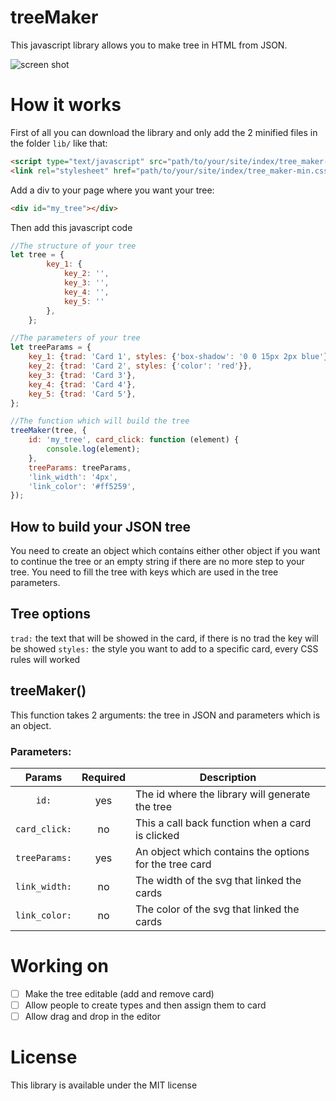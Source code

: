 # treeMaker

This javascript library allows you to make tree in HTML from JSON.

![screen shot](https://i.ibb.co/VVXFQFM/libtree.png)

# How it works

First of all you can download the library and only add the 2 minified files in the folder ``lib/`` like that:
```html
<script type="text/javascript" src="path/to/your/site/index/tree_maker-min.js"></script>
<link rel="stylesheet" href="path/to/your/site/index/tree_maker-min.css">
```

Add a div to your page where you want your tree:
````html
<div id="my_tree"></div>
````

Then add this javascript code
````javascript
//The structure of your tree
let tree = {
        key_1: {
            key_2: '',
            key_3: '',
            key_4: '',
            key_5: ''
        },
    };

//The parameters of your tree
let treeParams = {
    key_1: {trad: 'Card 1', styles: {'box-shadow': '0 0 15px 2px blue'}},
    key_2: {trad: 'Card 2', styles: {'color': 'red'}},
    key_3: {trad: 'Card 3'},
    key_4: {trad: 'Card 4'},
    key_5: {trad: 'Card 5'},
};

//The function which will build the tree
treeMaker(tree, {
    id: 'my_tree', card_click: function (element) {
        console.log(element);
    },
    treeParams: treeParams,
    'link_width': '4px',
    'link_color': '#ff5259',
});
````
## How to build your JSON tree

You need to create an object which contains either other object if you want to continue the tree or an empty string if there are no more step to your tree.
You need to fill the tree with keys which are used in the tree parameters.

## Tree options

``trad:`` the text that will be showed in the card, if there is no trad the key will be showed
``styles:`` the style you want to add to a specific card, every CSS rules will worked

## treeMaker()

This function takes 2 arguments: the tree in JSON and parameters which is an object.

### Parameters:
| Params | Required | Description |
| :---: | :---: | --- |
| ``id:`` | yes | The id where the library will generate the tree |
| ``card_click:`` | no | This a call back function when a card is clicked |
| ``treeParams:`` | yes | An object which contains the options for the tree card |
| ``link_width:`` | no | The width of the svg that linked the cards |
| ``link_color:`` | no | The color of the svg that linked the cards |

# Working on

- [ ] Make the tree editable (add and remove card)
- [ ] Allow people to create types and then assign them to card
- [ ] Allow drag and drop in the editor

# License

This library is available under the MIT license
